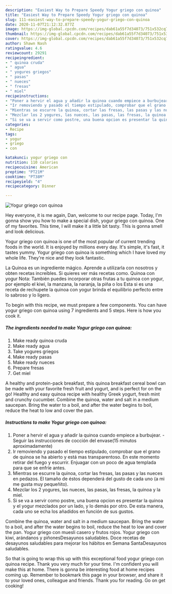```yaml
---
description: "Easiest Way to Prepare Speedy Yogur griego con quinoa"
title: "Easiest Way to Prepare Speedy Yogur griego con quinoa"
slug: 111-easiest-way-to-prepare-speedy-yogur-griego-con-quinoa
date: 2020-11-07T21:12:32.877Z
image: https://img-global.cpcdn.com/recipes/dab61a55f7d34073/751x532cq70/yogur-griego-con-quinoa-foto-principal.jpg
thumbnail: https://img-global.cpcdn.com/recipes/dab61a55f7d34073/751x532cq70/yogur-griego-con-quinoa-foto-principal.jpg
cover: https://img-global.cpcdn.com/recipes/dab61a55f7d34073/751x532cq70/yogur-griego-con-quinoa-foto-principal.jpg
author: Shawn Nash
ratingvalue: 4.6
reviewcount: 29291
recipeingredient:
- " quinoa cruda"
- " agua"
- " yogures griegos"
- " pasas"
- " nueces"
- " fresas"
- " miel"
recipeinstructions:
- "Poner a hervir el agua y añadir la quinoa cuando empiece a burbujear. Seguir las instrucciones de cocción del envase(15 minutos aproximadamente)"
- "Ir removiendo y pasado el tiempo estipulado, comprobar que el grano de quinoa se ha abierto y está mas transparentoso. En este momento retirar del fuego y escurrir. Enjuagar con un poco de agua templada para que se enfríe antes."
- "Mientras se escurre la quinoa, cortar las fresas, las pasas y las nueces en pedazos. El tamaño de éstos dependerá del gusto de cada uno (a mi me gusta muy pequeñito)."
- "Mezclar los 2 yogures, las nueces, las pasas, las fresas, la quinoa y la miel."
- "Si se va a servir como postre, una buena opcion es presentar la quinoa y el yogur mezclados por un lado, y lo demás por otro. De esta manera, cada uno se echa los añadidos en función de sus gustos."
categories:
- Recipe
tags:
- yogur
- griego
- con

katakunci: yogur griego con 
nutrition: 110 calories
recipecuisine: American
preptime: "PT21M"
cooktime: "PT38M"
recipeyield: "4"
recipecategory: Dinner

---
```



![Yogur griego con quinoa](https://img-global.cpcdn.com/recipes/dab61a55f7d34073/751x532cq70/yogur-griego-con-quinoa-foto-principal.jpg)

Hey everyone, it is me again, Dan, welcome to our recipe page. Today, I'm gonna show you how to make a special dish, yogur griego con quinoa. One of my favorites. This time, I will make it a little bit tasty. This is gonna smell and look delicious.

Yogur griego con quinoa is one of the most popular of current trending foods in the world. It is enjoyed by millions every day. It's simple, it's fast, it tastes yummy. Yogur griego con quinoa is something which I have loved my whole life. They're nice and they look fantastic.

La Quinoa es un ingrediente mágico. Aprende a utilizarla con nosotros y obten recetas increíbles. Si quieres ver más recetas como. Quinoa con yogur Nota: También puedes incorporar otras frutas a tu quinoa con yogur, por ejemplo el kiwi, la manzana, la naranja, la piña o los Esta si es una receta de rechupete la quinoa con yogur brinda el equilibrio perfecto entre lo sabroso y lo ligero.


To begin with this recipe, we must prepare a few components. You can have yogur griego con quinoa using 7 ingredients and 5 steps. Here is how you cook it.

<!--inarticleads1-->

##### The ingredients needed to make Yogur griego con quinoa:

1. Make ready  quinoa cruda
1. Make ready  agua
1. Take  yogures griegos
1. Make ready  pasas
1. Make ready  nueces
1. Prepare  fresas
1. Get  miel


A healthy and protein-pack breakfast, this quinoa breakfast cereal bowl can be made with your favorite fresh fruit and yogurt, and is perfect for on the go! Healthy and easy quinoa recipe with healthy Greek yogurt, fresh mint and crunchy cucumber. Combine the quinoa, water and salt in a medium saucepan. Bring the water to a boil, and after the water begins to boil, reduce the heat to low and cover the pan. 

<!--inarticleads2-->

##### Instructions to make Yogur griego con quinoa:

1. Poner a hervir el agua y añadir la quinoa cuando empiece a burbujear. - Seguir las instrucciones de cocción del envase(15 minutos aproximadamente)
1. Ir removiendo y pasado el tiempo estipulado, comprobar que el grano de quinoa se ha abierto y está mas transparentoso. En este momento retirar del fuego y escurrir. Enjuagar con un poco de agua templada para que se enfríe antes.
1. Mientras se escurre la quinoa, cortar las fresas, las pasas y las nueces en pedazos. El tamaño de éstos dependerá del gusto de cada uno (a mi me gusta muy pequeñito).
1. Mezclar los 2 yogures, las nueces, las pasas, las fresas, la quinoa y la miel.
1. Si se va a servir como postre, una buena opcion es presentar la quinoa y el yogur mezclados por un lado, y lo demás por otro. De esta manera, cada uno se echa los añadidos en función de sus gustos.


Combine the quinoa, water and salt in a medium saucepan. Bring the water to a boil, and after the water begins to boil, reduce the heat to low and cover the pan. Yogur griego con muesli casero y frutos rojos. Yogur griego con kiwi, arándanos y piñonesDesayunos saludables. Doce recetas de desayunos saludables para mejorar los hábitos en Semana SantaDesayunos saludables. 

So that is going to wrap this up with this exceptional food yogur griego con quinoa recipe. Thank you very much for your time. I'm confident you will make this at home. There is gonna be interesting food at home recipes coming up. Remember to bookmark this page in your browser, and share it to your loved ones, colleague and friends. Thank you for reading. Go on get cooking!
